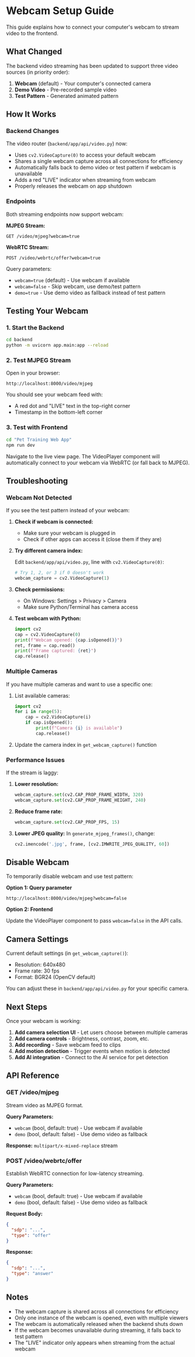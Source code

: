 # Webcam Setup Guide

This guide explains how to connect your computer's webcam to stream video to the frontend.

## What Changed

The backend video streaming has been updated to support three video sources (in priority order):

1. **Webcam** (default) - Your computer's connected camera
2. **Demo Video** - Pre-recorded sample video
3. **Test Pattern** - Generated animated pattern

## How It Works

### Backend Changes

The video router (`backend/app/api/video.py`) now:

- Uses `cv2.VideoCapture(0)` to access your default webcam
- Shares a single webcam capture across all connections for efficiency
- Automatically falls back to demo video or test pattern if webcam is unavailable
- Adds a red "LIVE" indicator when streaming from webcam
- Properly releases the webcam on app shutdown

### Endpoints

Both streaming endpoints now support webcam:

**MJPEG Stream:**
```
GET /video/mjpeg?webcam=true
```

**WebRTC Stream:**
```
POST /video/webrtc/offer?webcam=true
```

Query parameters:
- `webcam=true` (default) - Use webcam if available
- `webcam=false` - Skip webcam, use demo/test pattern
- `demo=true` - Use demo video as fallback instead of test pattern

## Testing Your Webcam

### 1. Start the Backend

```bash
cd backend
python -m uvicorn app.main:app --reload
```

### 2. Test MJPEG Stream

Open in your browser:
```
http://localhost:8000/video/mjpeg
```

You should see your webcam feed with:
- A red dot and "LIVE" text in the top-right corner
- Timestamp in the bottom-left corner

### 3. Test with Frontend

```bash
cd "Pet Training Web App"
npm run dev
```

Navigate to the live view page. The VideoPlayer component will automatically connect to your webcam via WebRTC (or fall back to MJPEG).

## Troubleshooting

### Webcam Not Detected

If you see the test pattern instead of your webcam:

1. **Check if webcam is connected:**
   - Make sure your webcam is plugged in
   - Check if other apps can access it (close them if they are)

2. **Try different camera index:**
   
   Edit `backend/app/api/video.py`, line with `cv2.VideoCapture(0)`:
   ```python
   # Try 1, 2, or 3 if 0 doesn't work
   webcam_capture = cv2.VideoCapture(1)
   ```

3. **Check permissions:**
   - On Windows: Settings > Privacy > Camera
   - Make sure Python/Terminal has camera access

4. **Test webcam with Python:**
   ```python
   import cv2
   cap = cv2.VideoCapture(0)
   print(f"Webcam opened: {cap.isOpened()}")
   ret, frame = cap.read()
   print(f"Frame captured: {ret}")
   cap.release()
   ```

### Multiple Cameras

If you have multiple cameras and want to use a specific one:

1. List available cameras:
   ```python
   import cv2
   for i in range(5):
       cap = cv2.VideoCapture(i)
       if cap.isOpened():
           print(f"Camera {i} is available")
           cap.release()
   ```

2. Update the camera index in `get_webcam_capture()` function

### Performance Issues

If the stream is laggy:

1. **Lower resolution:**
   ```python
   webcam_capture.set(cv2.CAP_PROP_FRAME_WIDTH, 320)
   webcam_capture.set(cv2.CAP_PROP_FRAME_HEIGHT, 240)
   ```

2. **Reduce frame rate:**
   ```python
   webcam_capture.set(cv2.CAP_PROP_FPS, 15)
   ```

3. **Lower JPEG quality:**
   In `generate_mjpeg_frames()`, change:
   ```python
   cv2.imencode('.jpg', frame, [cv2.IMWRITE_JPEG_QUALITY, 60])
   ```

## Disable Webcam

To temporarily disable webcam and use test pattern:

**Option 1: Query parameter**
```
http://localhost:8000/video/mjpeg?webcam=false
```

**Option 2: Frontend**

Update the VideoPlayer component to pass `webcam=false` in the API calls.

## Camera Settings

Current default settings (in `get_webcam_capture()`):
- Resolution: 640x480
- Frame rate: 30 fps
- Format: BGR24 (OpenCV default)

You can adjust these in `backend/app/api/video.py` for your specific camera.

## Next Steps

Once your webcam is working:

1. **Add camera selection UI** - Let users choose between multiple cameras
2. **Add camera controls** - Brightness, contrast, zoom, etc.
3. **Add recording** - Save webcam feed to clips
4. **Add motion detection** - Trigger events when motion is detected
5. **Add AI integration** - Connect to the AI service for pet detection

## API Reference

### GET /video/mjpeg

Stream video as MJPEG format.

**Query Parameters:**
- `webcam` (bool, default: true) - Use webcam if available
- `demo` (bool, default: false) - Use demo video as fallback

**Response:** `multipart/x-mixed-replace` stream

### POST /video/webrtc/offer

Establish WebRTC connection for low-latency streaming.

**Query Parameters:**
- `webcam` (bool, default: true) - Use webcam if available
- `demo` (bool, default: false) - Use demo video as fallback

**Request Body:**
```json
{
  "sdp": "...",
  "type": "offer"
}
```

**Response:**
```json
{
  "sdp": "...",
  "type": "answer"
}
```

## Notes

- The webcam capture is shared across all connections for efficiency
- Only one instance of the webcam is opened, even with multiple viewers
- The webcam is automatically released when the backend shuts down
- If the webcam becomes unavailable during streaming, it falls back to test pattern
- The "LIVE" indicator only appears when streaming from the actual webcam
